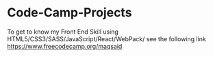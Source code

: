 # Code-Camp-Projects
To get to know my Front End Skill using HTML5/CSS3/SASS/JavaScript/React/WebPack/ see the following link
https://www.freecodecamp.org/maqsaid

